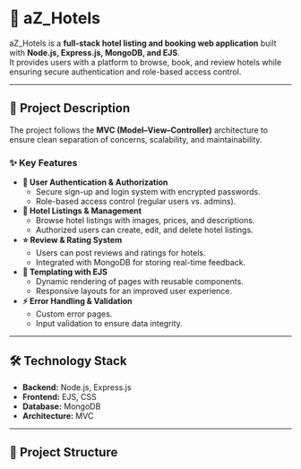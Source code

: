# 🏨 aZ_Hotels

aZ_Hotels is a **full-stack hotel listing and booking web application** built with **Node.js, Express.js, MongoDB, and EJS**.  
It provides users with a platform to browse, book, and review hotels while ensuring secure authentication and role-based access control.

---

## 📖 Project Description

The project follows the **MVC (Model–View–Controller)** architecture to ensure clean separation of concerns, scalability, and maintainability.  

### ✨ Key Features
- **🔐 User Authentication & Authorization**
  - Secure sign-up and login system with encrypted passwords.
  - Role-based access control (regular users vs. admins).
- **🏨 Hotel Listings & Management**
  - Browse hotel listings with images, prices, and descriptions.
  - Authorized users can create, edit, and delete hotel listings.
- **⭐ Review & Rating System**
  - Users can post reviews and ratings for hotels.
  - Integrated with MongoDB for storing real-time feedback.
- **🎨 Templating with EJS**
  - Dynamic rendering of pages with reusable components.
  - Responsive layouts for an improved user experience.
- **⚡ Error Handling & Validation**
  - Custom error pages.
  - Input validation to ensure data integrity.

---

## 🛠️ Technology Stack

- **Backend:** Node.js, Express.js  
- **Frontend:** EJS, CSS  
- **Database:** MongoDB  
- **Architecture:** MVC  

---

## 📂 Project Structure

